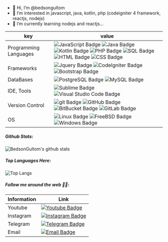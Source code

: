 - 👋 Hi, I’m @bedsongultom
- 👀 I’m interested in javascript, java, kotlin, php (codeigniter 4 framework, reactjs, nodejs)
- 🌱 I’m currently learning nodejs and reactjs...

key                      |value
-------------------------|-------------------------------------------------------------------
Programming Languages    |![JavaScript Badge](https://img.shields.io/badge/-JavaScript-F7DF1E?style=flat-square&logo=JavaScript&logoColor=000&color=F7DF1E) ![Java Badge](https://img.shields.io/badge/-Java-7952B3?style=flat-square&logo=Java&logoColor=orange&color=fff) ![Kotlin Badge](https://img.shields.io/badge/-Kotlin-7952B3?style=flat-square&logo=Kotlin&logoColor=blue&color=orange) ![PHP Badge](https://img.shields.io/badge/-PHP-7952B3?style=flat-square&logo=PHP&logoColor=white&color=7952B3) ![SQL Badge](https://img.shields.io/badge/-SQL-609540?style=flat-square&logo=elastic%20stack&logoColor=white&color=609540) ![HTML Badge](https://img.shields.io/badge/-HTML-E34F26?style=flat-square&logo=HTML5&logoColor=white&color=E34F26) ![CSS Badge](https://img.shields.io/badge/-CSS-1572B6?style=flat-square&logo=CSS3&logoColor=white&color=1572B6)
Frameworks               | ![Jquery Badge](https://img.shields.io/badge/-Jquery-0769AD?style=flat-square&logo=Jquery&logoColor=white&color=0769AD) ![CodeIgniter Badge](https://img.shields.io/badge/-CodeIgniter-ff8d33?style=flat-square&logo=CodeIgniter&logoColor=ff8d33&color=e7e5e4) ![Bootstrap Badge](https://img.shields.io/badge/-Bootstrap-7952B3?style=flat-square&logo=Bootstrap&logoColor=white&color=7952B3)
DataBases                | ![PostgreSQL Badge](https://img.shields.io/badge/-PostgreSQL-336791?style=flat-square&logo=PostgreSQL&logoColor=white&color=336791) ![MySQL Badge](https://img.shields.io/badge/-MySQL-4479A1?style=flat-square&logo=MySQL&logoColor=white&color=4479A1) 
IDE, Tools               | ![Sublime Badge](https://img.shields.io/badge/-Sublime-FF9800?style=flat-square&logo=sublime%20text&logoColor=white&color=FF9800) ![Visual Studio Code Badge](https://img.shields.io/badge/-VSCode-FF9800?style=flat-square&logo=vscode%20text&logoColor=white&color=FF9800) 
Version Control          | ![git Badge](https://img.shields.io/badge/-git-F05032?style=flat-square&logo=git&logoColor=white&color=F05032) ![GitHub Badge](https://img.shields.io/badge/-GitHub-181717?style=flat-square&logo=GitHub&logoColor=white&color=181717) ![BitBucket Badge](https://img.shields.io/badge/-BitBucket-0052CC?style=flat-square&logo=BitBucket&logoColor=white&color=0052CC) ![GitLab Badge](https://img.shields.io/badge/-GitLab-F05032?style=flat-square&logo=GitLab&logoColor=white&color=FCA121)
OS                       | ![Linux Badge](https://img.shields.io/badge/-Linux-FCC624?style=flat-square&logo=Linux&logoColor=000&color=FCC624) ![FreeBSD Badge](https://img.shields.io/badge/-FreeBSD-ff3346%20?style=flat-square&logo=FreeBSD&logoColor=ff3346&color=000000) ![Windows Badge](https://img.shields.io/badge/-Windows-FFFFFF?style=flat-square&logo=Windows&logoColor=FFFFFF&color=6495ED) 


##### Github Stats:

![BedsonGultom's github stats](https://github-readme-stats.vercel.app/api?username=bedsongultom&show_icons=true&theme=nightowl)


##### Top Languages Here:

![Top Langs](https://github-readme-stats.vercel.app/api/top-langs/?username=bedsongultom&layout=compact&count_private=true&show_icons=True)



##### Follow me around the web 👍🏻:

Information              | Link
-------------------------|-------------------------------------------------------------------
Youtube                  |[![Youtube Badge](https://img.shields.io/badge/-Youtube-E4405F?style=flat-square&labelColor=E4405F&logo=youtube&logoColor=white&link=https://www.youtube.com/channel/UCMyFy_5u0VdzJztv7LI6iGg/)](https://www.youtube.com/channel/UCMyFy_5u0VdzJztv7LI6iGg/)
Instagram                | [![Instagram Badge](https://img.shields.io/badge/-Instagram-E4405F?style=flat-square&labelColor=E4405F&logo=instagram&logoColor=white&link=https://www.instagram.com/bedson.gultom/)](https://www.instagram.com/bedson_gultom/)
Telegram                 | [![Telegram Badge](https://img.shields.io/badge/-Telegram-26A5E4?style=flat-square&labelColor=26A5E4&logo=telegram&logoColor=white&link=https://t.me/bedsongultom)](https://t.me/bedsongultom)
Email                    |[![Email Badge](https://img.shields.io/badge/-ProtonMail-26A5E4?style=flat-square&labelColor=26A5E4&logo=protonmail&logoColor=white&link)](mailto:gultom.bedson@protonmail.com)









<!---
bedsongultom/bedsongultom is a ✨ special ✨ repository because its `README.md` (this file) appears on your GitHub profile.
You can click the Preview link to take a look at your changes.
--->
